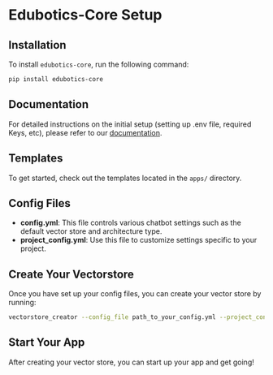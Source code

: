 # Edubotics-Core Setup

## Installation

To install `edubotics-core`, run the following command:

```bash
pip install edubotics-core
```

## Documentation

For detailed instructions on the initial setup (setting up .env file, required Keys, etc), please refer to our [documentation](http://docs.edubotics.ai).

## Templates

To get started, check out the templates located in the `apps/` directory.

## Config Files

- **config.yml**: This file controls various chatbot settings such as the default vector store and architecture type.
- **project_config.yml**: Use this file to customize settings specific to your project.

## Create Your Vectorstore

Once you have set up your config files, you can create your vector store by running:

```bash
vectorstore_creator --config_file path_to_your_config.yml --project_config_file path_to_your_project_config.yml
```

## Start Your App

After creating your vector store, you can start up your app and get going!

